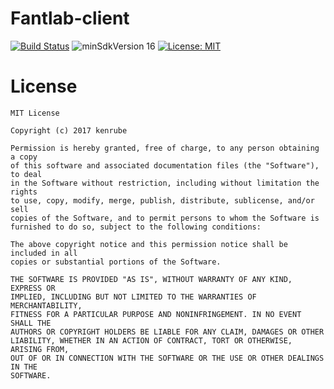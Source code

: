# Fantlab-client
[![Build Status](https://travis-ci.org/kenrube/Fantlab-client.svg?branch=master)](https://travis-ci.org/FanDevs/Fantlab-client)
![minSdkVersion 16](https://img.shields.io/badge/minSdkVersion-16-green.svg?style=true)
[![License: MIT](https://img.shields.io/badge/License-MIT-yellow.svg)](https://opensource.org/licenses/MIT)

# License

    MIT License

    Copyright (c) 2017 kenrube

    Permission is hereby granted, free of charge, to any person obtaining a copy
    of this software and associated documentation files (the "Software"), to deal
    in the Software without restriction, including without limitation the rights
    to use, copy, modify, merge, publish, distribute, sublicense, and/or sell
    copies of the Software, and to permit persons to whom the Software is
    furnished to do so, subject to the following conditions:

    The above copyright notice and this permission notice shall be included in all
    copies or substantial portions of the Software.

    THE SOFTWARE IS PROVIDED "AS IS", WITHOUT WARRANTY OF ANY KIND, EXPRESS OR
    IMPLIED, INCLUDING BUT NOT LIMITED TO THE WARRANTIES OF MERCHANTABILITY,
    FITNESS FOR A PARTICULAR PURPOSE AND NONINFRINGEMENT. IN NO EVENT SHALL THE
    AUTHORS OR COPYRIGHT HOLDERS BE LIABLE FOR ANY CLAIM, DAMAGES OR OTHER
    LIABILITY, WHETHER IN AN ACTION OF CONTRACT, TORT OR OTHERWISE, ARISING FROM,
    OUT OF OR IN CONNECTION WITH THE SOFTWARE OR THE USE OR OTHER DEALINGS IN THE
    SOFTWARE.
